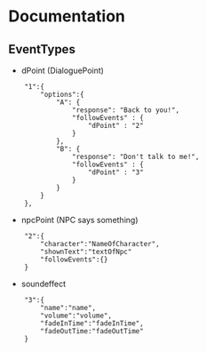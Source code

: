 # Documentation

## EventTypes

- dPoint (DialoguePoint)
````
    "1":{
        "options":{
            "A": {
                "response": "Back to you!",
                "followEvents" : {
                    "dPoint" : "2"
                }
            },
            "B": {
                "response": "Don't talk to me!",
                "followEvents" : {
                    "dPoint" : "3"
                }
            }
        }
    },
````
- npcPoint (NPC says something)
````
    "2":{
        "character":"NameOfCharacter",
        "shownText":"textOfNpc"
        "followEvents":{}
    }
````

- soundeffect
````
    "3":{
        "name":"name",
        "volume":"volume",
        "fadeInTime":"fadeInTime",
        "fadeOutTime:"fadeOutTime"
    }
````